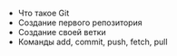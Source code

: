 - Что такое Git
- Создание первого репозитория
- Создание своей ветки
- Команды add, commit, push, fetch, pull